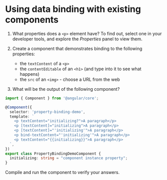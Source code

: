 # Using data binding with existing components

1. What properties does a `<p>` element have?
   To find out, select one in your developer tools,
   and explore the _Properties_ panel to view them.

2. Create a component that demonstrates binding to the following properties:

    - the `textContent` of a `<p>`
    - the `contentEditable` of an `<h1>` (and type
      into it to see what happens)
    - the `src` of an `<img>` - choose a URL from the web

3. What will be the output of the following component?

``` typescript
import { Component } from '@angular/core';

@Component({
  selector: 'property-binding-demo',
  template: `
    <p textContent="initializing?">A paragraph</p>
    <p [textContent]="initializing">A paragraph</p>
    <p [textContent]="'initializing'">A paragraph</p>
    <p bind-textContent="'initializing'">A paragraph</p>
    <p textContent="{{initializing}}">A paragraph</p>
  `,
})
export class PropertyBindingDemoComponent {
  initializing: string = "component instance property";
}
```

Compile and run the component to verify your answers.
